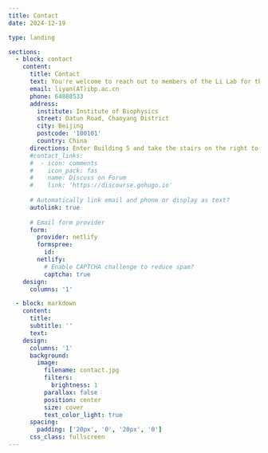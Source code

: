 ```yaml
---
title: Contact
date: 2024-12-19

type: landing

sections:
  - block: contact
    content:
      title: Contact
      text: You're welcome to reach out to members of the Li Lab for the latest updates on research, collaboration opportunities, internships, or any questions you may have!
      email: liyan(AT)ibp.ac.cn
      phone: 64888533
      address:
        institute: Institute of Biophysics 
        street: Datun Road, Chaoyang District
        city: Beijing
        postcode: '100101'
        country: China
      directions: Enter Building 5 and take the stairs on the right to Office 2209 on Floor 2
      #contact_links:
      #  - icon: comments
      #    icon_pack: fas
      #    name: Discuss on Forum
      #    link: 'https://discourse.gohugo.io'
    
      # Automatically link email and phone or display as text?
      autolink: true
    
      # Email form provider
      form:
        provider: netlify
        formspree:
          id:
        netlify:
          # Enable CAPTCHA challenge to reduce spam?
          captcha: true
    design:
      columns: '1'

  - block: markdown
    content:
      title:
      subtitle: ''
      text:
    design:
      columns: '1'
      background:
        image: 
          filename: contact.jpg
          filters:
            brightness: 1
          parallax: false
          position: center
          size: cover
          text_color_light: true
      spacing:
        padding: ['20px', '0', '20px', '0']
      css_class: fullscreen
---
```

